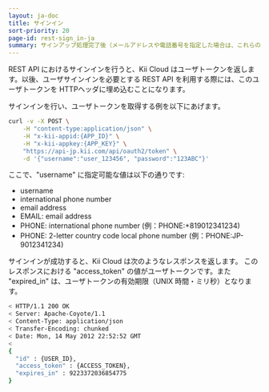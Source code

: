 ```yaml
---
layout: ja-doc
title: サインイン
sort-priority: 20
page-id: rest-sign_in-ja
summary: サインアップ処理完了後（メールアドレスや電話番号を指定した場合は、これらの認証が完了後）、登録したユーザ名やメールアドレス、電話番号とパスワードによるサインインが有効になります。
---
```

REST API におけるサインインを行うと、Kii Cloud はユーザトークンを返します。以後、ユーザサインインを必要とする REST API を利用する際には、このユーザトークンを HTTPヘッダに埋め込むことになります。

サインインを行い、ユーザトークンを取得する例を以下にあげます。

```sh
curl -v -X POST \
    -H "content-type:application/json" \
    -H "x-kii-appid:{APP_ID}" \
    -H "x-kii-appkey:{APP_KEY}" \
    "https://api-jp.kii.com/api/oauth2/token" \
    -d '{"username":"user_123456", "password":"123ABC"}'
```

ここで、"username" に指定可能な値は以下の通りです:

* username
* international phone number
* email address
* EMAIL: email address
* PHONE: international phone number (例：PHONE:+819012341234)
* PHONE: 2-letter country code local phone number (例：PHONE:JP-9012341234)

サインインが成功すると、Kii Cloud は次のようなレスポンスを返します。
このレスポンスにおける "access\_token" の値がユーザトークンです。また "expired\_in" は、ユーザトークンの有効期限（UNIX 時間・ミリ秒）となります。

```sh
< HTTP/1.1 200 OK
< Server: Apache-Coyote/1.1
< Content-Type: application/json
< Transfer-Encoding: chunked
< Date: Mon, 14 May 2012 22:52:52 GMT
<
{
  "id" : {USER_ID},
  "access_token" : {ACCESS_TOKEN},
  "expires_in" : 9223372036854775 
}
```

